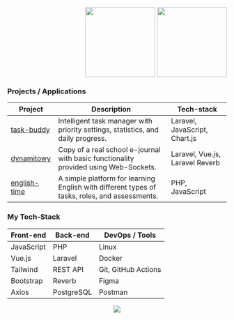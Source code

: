 <div style="display: flex; gap: 5px; justify-content: end;">
<img style="height: 160px;" src="https://github-readme-streak-stats.herokuapp.com/?user=dmisl&theme=jolly&hide_border=true">
<img style="height: 160px;" src="https://github-readme-stats.vercel.app/api/top-langs/?username=dmisl&theme=jolly&show_icons=true&hide_border=true&layout=compact">
</div>

### Projects / Applications

| Project | Description | Tech-stack |
| --- | --- | --- |
| [task-buddy](https://github.com/twpayne/chezmoi) | Intelligent task manager with priority settings, statistics, and daily progress. | Laravel, JavaScript, Chart.js |
| [dynamitowy](https://github.com/twpayne/find-duplicates) | Copy of a real school e-journal with basic functionality provided using Web-Sockets. | Laravel, Vue.js, Laravel Reverb  |
| [english-time](https://github.com/twpayne/find-typos) | A simple platform for learning English with different types of tasks, roles, and assessments. | PHP, JavaScript |

### My Tech-Stack

| Front-end | Back-end | DevOps / Tools |
| --- | --- | --- |
| JavaScript | PHP | Linux |
| Vue.js | Laravel | Docker |
| Tailwind | REST API | Git, GitHub Actions |
| Bootstrap | Reverb | Figma |
| Axios | PostgreSQL | Postman |

<p style="text-align: center; width: 100%;">
<img src="https://github-profile-trophy.vercel.app/?username=dmisl&theme=radical&title=-Reviews&margin-w=5&column=7">
</p>
